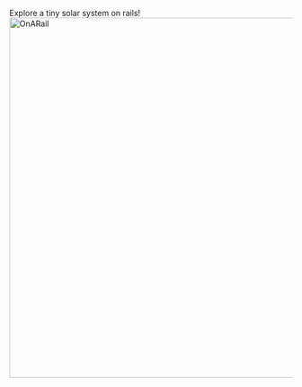 Explore a tiny solar system on rails!
<img width="1920" height="640" alt="OnARail" src="https://github.com/user-attachments/assets/ce189d12-0910-478e-91a7-5295e27d6534" />
